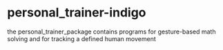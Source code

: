 # personal_trainer-indigo
the personal_trainer_package contains programs for gesture-based math solving and for tracking a defined human movement 
